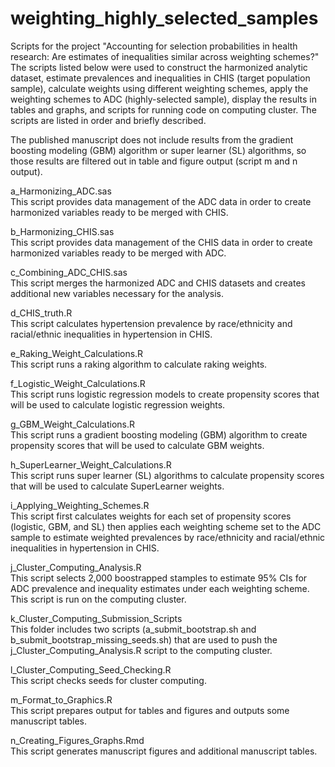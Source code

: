 # weighting_highly_selected_samples

Scripts for the project "Accounting for selection probabilities in health research: Are estimates of inequalities similar across weighting schemes?" The scripts listed below were used to construct the harmonized analytic dataset, estimate prevalences and inequalities in CHIS (target population sample), calculate weights using different weighting schemes, apply the weighting schemes to ADC (highly-selected sample), display the results in tables and graphs, and scripts for running code on computing cluster. The scripts are listed in order and briefly described. 

The published manuscript does not include results from the gradient boosting modeling (GBM) algorithm or super learner (SL) algorithms, so those results are filtered out in table and figure output (script m and n output). 

a_Harmonizing_ADC.sas  
This script provides data management of the ADC data in order to create harmonized variables ready to be merged with CHIS.

b_Harmonizing_CHIS.sas  
This script provides data management of the CHIS data in order to create harmonized variables ready to be merged with ADC.

c_Combining_ADC_CHIS.sas  
This script merges the harmonized ADC and CHIS datasets and creates additional new variables necessary for the analysis.

d_CHIS_truth.R  
This script calculates hypertension prevalence by race/ethnicity and racial/ethnic inequalities in hypertension in CHIS. 

e_Raking_Weight_Calculations.R  
This script runs a raking algorithm to calculate raking weights.

f_Logistic_Weight_Calculations.R  
This script runs logistic regression models to create propensity scores that will be used to calculate logistic regression weights.

g_GBM_Weight_Calculations.R  
This script runs a gradient boosting modeling (GBM) algorithm to create propensity scores that will be used to calculate GBM weights.

h_SuperLearner_Weight_Calculations.R  
This script runs super learner (SL) algorithms to calculate propensity scores that will be used to calculate SuperLearner weights.

i_Applying_Weighting_Schemes.R  
This script first calculates weights for each set of propensity scores (logistic, GBM, and SL) then applies each weighting scheme set to the ADC sample to estimate weighted prevalences by race/ethnicity and racial/ethnic inequalities in hypertension in CHIS.

j_Cluster_Computing_Analysis.R  
This script selects 2,000 boostrapped stamples to estimate 95% CIs for ADC prevalence and inequality estimates under each weighting scheme. This script is run on the computing cluster. 

k_Cluster_Computing_Submission_Scripts   
This folder includes two scripts (a_submit_bootstrap.sh and b_submit_bootstrap_missing_seeds.sh) that are used to push the j_Cluster_Computing_Analysis.R script to the computing cluster.

l_Cluster_Computing_Seed_Checking.R  
This script checks seeds for cluster computing.

m_Format_to_Graphics.R  
This script prepares output for tables and figures and outputs some manuscript tables. 

n_Creating_Figures_Graphs.Rmd  
This script generates manuscript figures and additional manuscript tables.
